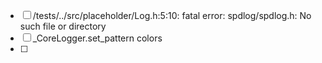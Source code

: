 - [ ] /tests/../src/placeholder/Log.h:5:10: fatal error: spdlog/spdlog.h: No such file or directory
- [ ] _CoreLogger.set_pattern colors
- [ ] 